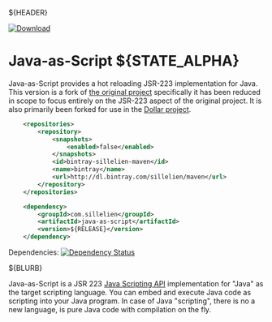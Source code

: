${HEADER}

[ ![Download](https://api.bintray.com/packages/sillelien/maven/java-as-script/images/download.svg) ](https://bintray.com/sillelien/maven/java-as-script/_latestVersion)

Java-as-Script ${STATE_ALPHA}
==============
Java-as-Script provides a hot reloading JSR-223 implementation for Java. This version is a fork of [the original project](https://github.com/jmarranz/relproxy) specifically it has been reduced in scope to focus entirely on the JSR-223 aspect of the original project. It is also primarily been forked for use in the [Dollar project](https://github.com/sillelien/dollar).

```xml
    <repositories>
        <repository>
            <snapshots>
                <enabled>false</enabled>
            </snapshots>
            <id>bintray-sillelien-maven</id>
            <name>bintray</name>
            <url>http://dl.bintray.com/sillelien/maven</url>
        </repository>
    </repositories>
```            

```xml
    <dependency>
        <groupId>com.sillelien</groupId>
        <artifactId>java-as-script</artifactId>
        <version>${RELEASE}</version>
    </dependency>
```


Dependencies: [![Dependency Status](https://www.versioneye.com/user/projects/5960064c6725bd0049735d0b/badge.svg?style=flat-square)](https://www.versioneye.com/user/projects/5960064c6725bd0049735d0b)

${BLURB}

Java-as-Script is a JSR 223 [Java Scripting API](http://docs.oracle.com/javase/6/docs/technotes/guides/scripting/programmer_guide/index.html) implementation for "Java" as the target scripting language. You can embed and execute Java code as scripting into your Java program. In case of Java "scripting", there is no a new language, is pure Java code with compilation on the fly.
